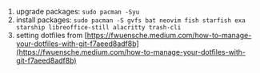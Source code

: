 1. upgrade packages: `sudo pacman -Syu`
2. install packages: `sudo pacman -S gvfs bat neovim fish starfish exa starship libreoffice-still alacritty trash-cli`
3. setting dotfiles from [https://fwuensche.medium.com/how-to-manage-your-dotfiles-with-git-f7aeed8adf8b](https://fwuensche.medium.com/how-to-manage-your-dotfiles-with-git-f7aeed8adf8b)
